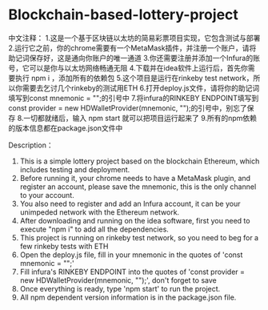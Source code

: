 # Blockchain-based-lottery-project
中文注释：
1.这是一个基于区块链以太坊的简易彩票项目实现，它包含测试与部署
2.运行它之前，你的chrome需要有一个MetaMask插件，并注册一个账户，请将助记词保存好，这是通向你账户的唯一通道
3.你还需要注册并添加一个Infura的账号，它可以是你与以太坊网络畅通无阻
4.下载并在idea软件上运行后，首先你需要执行 npm i ，添加所有的依赖包
5.这个项目是运行在rinkeby test network，所以你需要去乞讨几个rinkeby的测试用ETH
6.打开deploy.js文件，请将你的助记词填写到const mnemonic = "";的引号中
7.将infura的RINKEBY ENDPOINT填写到const provider = new HDWalletProvider(mnemonic, "");的引号中，别忘了保存
8.一切都就绪后，输入 npm start 就可以把项目运行起来了
9.所有的npm依赖的版本信息都在package.json文件中

Description：
1. This is a simple lottery project based on the blockchain Ethereum, which includes testing and deployment.
2. Before running it, your chrome needs to have a MetaMask plugin, and register an account, please save the mnemonic, this is the only channel to your account.
3. You also need to register and add an Infura account, it can be your unimpeded network with the Ethereum network.
4. After downloading and running on the idea software, first you need to execute "npm i" to add all the dependencies.
5. This project is running on rinkeby test network, so you need to beg for a few rinkeby tests with ETH
6. Open the deploy.js file, fill in your mnemonic in the quotes of 'const mnemonic = "";'
7. Fill infura's RINKEBY ENDPOINT into the quotes of 'const provider = new HDWalletProvider(mnemonic, "");', don't forget to save
8. Once everything is ready, type 'npm start' to run the project.
9. All npm dependent version information is in the package.json file.
